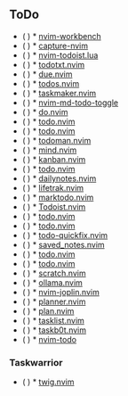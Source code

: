 ## ToDo
* ( )
            * [nvim-workbench](https://github.com/marcushwz/nvim-workbench)
* ( )
            * [capture-nvim](https://github.com/nagy135/capture-nvim)
* ( )
            * [nvim-todoist.lua](https://github.com/smolck/nvim-todoist.lua)
* ( )
            * [todotxt.nvim](https://github.com/arnarg/todotxt.nvim)
* ( )
            * [due.nvim](https://github.com/NFrid/due.nvim)
* ( )
            * [todos.nvim](https://github.com/defntvdm/todos.nvim)
* ( )
            * [taskmaker.nvim](https://github.com/amiroslaw/taskmaker.nvim)
* ( )
            * [nvim-md-todo-toggle](https://github.com/unamatasanatarai/nvim-md-todo-toggle)
* ( )
            * [do.nvim](https://github.com/nocksock/do.nvim)
* ( )
            * [todo.nvim](https://github.com/MaximilianLloyd/todo.nvim)
* ( )
            * [todo.nvim](https://github.com/alex-laycalvert/todo.nvim)
* ( )
            * [todoman.nvim](https://github.com/torcor-dev/todoman.nvim)
* ( )
            * [mind.nvim](https://github.com/malramsay64/mind.nvim)
* ( )
            * [kanban.nvim](https://github.com/arakkkkk/kanban.nvim)
* ( )
            * [todo.nvim](https://github.com/Cartogy/todo.nvim)
* ( )
            * [dailynotes.nvim](https://github.com/kperath/dailynotes.nvim)
* ( )
            * [lifetrak.nvim](https://github.com/psaikido/lifetrak.nvim)
* ( )
            * [marktodo.nvim](https://github.com/arakkkkk/marktodo.nvim)
* ( )
            * [Todoist.nvim](https://github.com/ca-mantis-shrimp/Todoist.nvim)
* ( )
            * [todo.nvim](https://github.com/jed-richards/todo.nvim)
* ( )
            * [todo.nvim](https://github.com/oncomouse/todo.nvim)
* ( )
            * [todo-quickfix.nvim](https://github.com/mvolkmann/todo-quickfix.nvim)
* ( )
            * [saved_notes.nvim](https://github.com/rareitems/saved_notes.nvim)
* ( )
            * [todo.nvim](https://github.com/pablopunk/todo.nvim)
* ( )
            * [todo.nvim](https://github.com/mariogarridopt/todo.nvim)
* ( )
            * [scratch.nvim](https://github.com/aymenhafeez/scratch.nvim)
* ( )
            * [ollama.nvim](https://github.com/marco-souza/ollama.nvim)
* ( )
            * [nvim-joplin.nvim](https://github.com/yoshigoya/nvim-joplin.nvim)
* ( )
            * [planner.nvim](https://github.com/jungyong0615dot/planner.nvim)
* ( )
            * [plan.nvim](https://github.com/kimpors/plan.nvim)
* ( )
            * [tasklist.nvim](https://github.com/rrossmiller/tasklist.nvim)
* ( )
            * [taskb0t.nvim](https://github.com/LandonTr0n/taskb0t.nvim)
* ( )
            * [nvim-todo](https://github.com/ManasPatil0967/nvim-todo)
### Taskwarrior
* ( )
            * [twig.nvim](https://github.com/hugginsio/twig.nvim)

